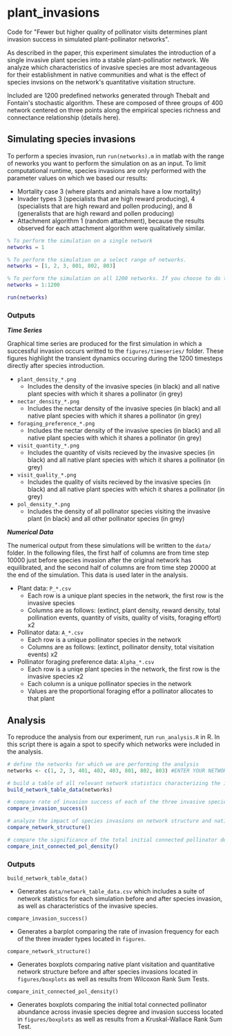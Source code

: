 # plant_invasions

Code for "Fewer but higher quality of pollinator visits determines plant invasion success in simulated plant-pollinator networks".

As described in the paper, this experiment simulates the introduction of a single invasive plant species into a stable plant-pollinatior network. We analyze which characteristics of invasive species are most advantageous for their establishment in native communities and what is the effect of species invsions on the network's quantitative visitation structure. 

Included are 1200 predefined networks generated through Thebalt and Fontain's stochastic algorithm. These are composed of three groups of 400 network centered on three points along the empirical species richness and connectance relationship (details here).

## Simulating species invasions

To perform a species invasion, run ```run(networks).m``` in matlab with the range of neworks you want to perform the simulation on as an input. To limit computational runtime, species invasions are only performed with the parameter values on which we based our results: 
* Mortality case 3 (where plants and animals have a low mortality) 
* Invader types 3 (specialists that are high reward producing), 4 (specialists that are high reward and pollen producing), and 8 (generalists that are high reward and pollen producing)
* Attachment algorithm 1 (random attachment), because the results observed for each attachment algorithm were qualitatively similar. 

```matlab
% To perform the simulation on a single network
networks = 1 

% To perform the simulation on a select range of networks.
networks = [1, 2, 3, 801, 802, 803] 

% To perform the simulation on all 1200 networks. If you choose to do this I recommended that you use a computing cluster!
networks = 1:1200 

run(networks)
```

### Outputs

***Time Series***

Graphical time series are produced for the first simulation in which a successful invasion occurs writted to the ```figures/timeseries/``` folder. These figures highlight the transient dynamics occuring during the 1200 timesteps directly after species introduction.
* ```plant_density_*.png```
  * Includes the density of the invasive species (in black) and all native plant species with which it shares a pollinator (in grey)
* ```nectar_density_*.png```
  * Includes the nectar density of the invasive species (in black) and all native plant species with which it shares a pollinator (in grey)
* ```foraging_preference_*.png```
  * Includes the nectar density of the invasive species (in black) and all native plant species with which it shares a pollinator (in grey)
* ```visit_quantity_*.png```
  * Includes the quantity of visits recieved by the invasive species (in black) and all native plant species with which it shares a pollinator (in grey)
* ```visit_quality_*.png```
  * Includes the quality of visits recieved by the invasive species (in black) and all native plant species with which it shares a pollinator (in grey)
* ```pol_density_*.png```
  * Includes the density of all pollinator species visiting the invasive plant (in black) and all other pollinator species (in grey)

***Numerical Data***

The numerical output from these simulations will be written to the ```data/``` folder. In the following files, the first half of columns are from time step 10000 just before species invasion after the original network has equilibrated, and the second half of columns are from time step 20000 at the end of the simulation. This data is used later in the analysis.
* Plant data: ```P_*.csv```
  * Each row is a unique plant species in the network, the first row is the invasive species
  * Columns are as follows: (extinct, plant density, reward density, total pollination events, quantity of visits, quality of visits, foraging effort) x2
* Pollinator data: ```A_*.csv```
  * Each row is a unique pollinator species in the network
  * Columns are as follows: (extinct, pollinator density, total visitation events) x2
* Pollinator foraging preference data: ```Alpha_*.csv```
  * Each row is a uniqe plant species in the network, the first row is the invasive species x2
  * Each column is a unique pollinator species in the network
  * Values are the proportional foraging effor a pollinator allocates to that plant

## Analysis 

To reproduce the analysis from our experiment, run ```run_analysis.R``` in R. In this script there is again a spot to specify which networks were included in the analysis.

``` R
# define the networks for which we are performing the analysis
networks <- c(1, 2, 3, 401, 402, 403, 801, 802, 803) #ENTER YOUR NETWORKS HERE

# build a table of all relevant network statistics characterizing the invasion
build_network_table_data(networks)

# compare rate of invasion success of each of the three invasive species types
compare_invasion_success()

# analyze the impact of species invasions on network structure and native plant visitation
compare_network_structure()

# compare the significance of the total initial connected pollinator density
compare_init_connected_pol_density()
```

### Outputs

```build_network_table_data()``` 
* Generates ```data/network_table_data.csv``` which includes a suite of network statistics for each simulation before and after species invasion, as well as characteristics of the invasive species. 

```compare_invasion_success()``` 
* Generates a barplot comparing the rate of invasion frequency for each of the three invader types located in ```figures```.

```compare_network_structure()``` 
* Generates boxplots comparing native plant visitation and quantitative network structure before and after species invasions located in ```figures/boxplots``` as well as results from Wilcoxon Rank Sum Tests.

```compare_init_connected_pol_density()``` 
* Generates boxplots comparing the initial total connected pollinator abundance across invasie species degree and invasion success located in ```figures/boxplots``` as well as results from a Kruskal-Wallace Rank Sum Test. 
